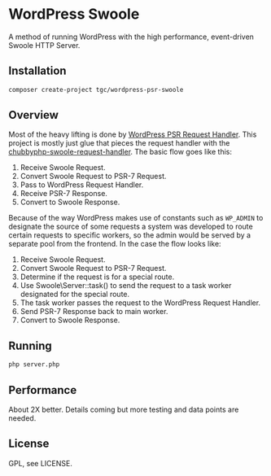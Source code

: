 WordPress Swoole
===========

A method of running WordPress with the high performance, event-driven Swoole HTTP Server.

Installation
------------

```bash
composer create-project tgc/wordpress-psr-swoole
```

Overview
-----------

Most of the heavy lifting is done by [WordPress PSR Request Handler](https://github.com/superdav42/wordpress-psr-request-handler/).
This project is mostly just glue that pieces the request handler with the [chubbyphp-swoole-request-handler](https://github.com/chubbyphp/chubbyphp-swoole-request-handler).
The basic flow goes like this:
1. Receive Swoole Request.
2. Convert Swoole Request to PSR-7 Request.
3. Pass to WordPress Request Handler.
4. Receive PSR-7 Response.
5. Convert to Swoole Response.

Because of the way WordPress makes use of constants such as `WP_ADMIN` to designate the source of some requests a system was developed to route certain requests to specific workers, so the admin would be served by a separate pool from the frontend.
In the case the flow looks like:

1. Receive Swoole Request.
2. Convert Swoole Request to PSR-7 Request.
3. Determine if the request is for a special route.
3. Use Swoole\Server::task() to send the request to a task worker designated for the special route.
3. The task worker passes the request to the WordPress Request Handler.
4. Send PSR-7 Response back to main worker.
5. Convert to Swoole Response.

Running
-------
```bash
php server.php
```

Performance
-------
About 2X better. Details coming but more testing and data points are needed.

License
-------

GPL, see LICENSE.
